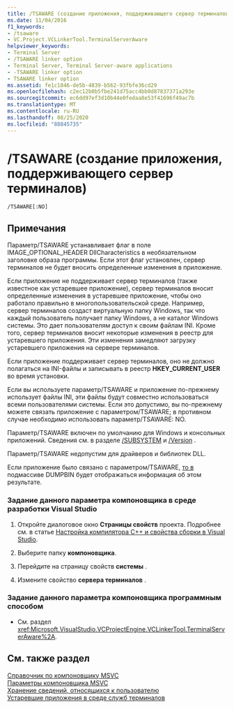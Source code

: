 ```yaml
---
title: /TSAWARE (создание приложения, поддерживающего сервер терминалов)
ms.date: 11/04/2016
f1_keywords:
- /tsaware
- VC.Project.VCLinkerTool.TerminalServerAware
helpviewer_keywords:
- Terminal Server
- /TSAWARE linker option
- Terminal Server, Terminal Server-aware applications
- -TSAWARE linker option
- TSAWARE linker option
ms.assetid: fe1c1846-de5b-4839-b562-93fbfe36cd29
ms.openlocfilehash: c2ec12b0b5fbe241d75acc4bb0d87837371a293e
ms.sourcegitcommit: ec6dd97ef3d10b44e0fedaa8e53f41696f49ac7b
ms.translationtype: MT
ms.contentlocale: ru-RU
ms.lasthandoff: 08/25/2020
ms.locfileid: "88845735"
---
```

# <a name="tsaware-create-terminal-server-aware-application"></a>/TSAWARE (создание приложения, поддерживающего сервер терминалов)

```
/TSAWARE[:NO]
```

## <a name="remarks"></a>Примечания

Параметр/TSAWARE устанавливает флаг в поле IMAGE_OPTIONAL_HEADER DllCharacteristics в необязательном заголовке образа программы. Если этот флаг установлен, сервер терминалов не будет вносить определенные изменения в приложение.

Если приложение не поддерживает сервер терминалов (также известное как устаревшее приложение), сервер терминалов вносит определенные изменения в устаревшее приложение, чтобы оно работало правильно в многопользовательской среде. Например, сервер терминалов создаст виртуальную папку Windows, так что каждый пользователь получает папку Windows, а не каталог Windows системы. Это дает пользователям доступ к своим файлам INI. Кроме того, сервер терминалов вносит некоторые изменения в реестр для устаревшего приложения. Эти изменения замедляют загрузку устаревшего приложения на сервере терминалов.

Если приложение поддерживает сервер терминалов, оно не должно полагаться на INI-файлы и записывать в реестр **HKEY_CURRENT_USER** во время установки.

Если вы используете параметр/TSAWARE и приложение по-прежнему использует файлы INI, эти файлы будут совместно использоваться всеми пользователями системы. Если это допустимо, вы по-прежнему можете связать приложение с параметром/TSAWARE; в противном случае необходимо использовать параметр/TSAWARE: NO.

Параметр/TSAWARE включен по умолчанию для Windows и консольных приложений. Сведения см. в разделе [/SUBSYSTEM](subsystem-specify-subsystem.md) и [/Version](version-version-information.md) .

Параметр/TSAWARE недопустим для драйверов и библиотек DLL.

Если приложение было связано с параметром/TSAWARE, [то в](headers.md) подмассиве DUMPBIN будет отображаться информация об этом результате.

### <a name="to-set-this-linker-option-in-the-visual-studio-development-environment"></a>Задание данного параметра компоновщика в среде разработки Visual Studio

1. Откройте диалоговое окно **Страницы свойств** проекта. Подробнее см. в статье [Настройка компилятора C++ и свойства сборки в Visual Studio](../working-with-project-properties.md).

1. Выберите папку **компоновщика**.

1. Перейдите на страницу свойств **системы** .

1. Измените свойство **сервера терминалов** .

### <a name="to-set-this-linker-option-programmatically"></a>Задание данного параметра компоновщика программным способом

- См. раздел <xref:Microsoft.VisualStudio.VCProjectEngine.VCLinkerTool.TerminalServerAware%2A>.

## <a name="see-also"></a>См. также раздел

[Справочник по компоновщику MSVC](linking.md)<br/>
[Параметры компоновщика MSVC](linker-options.md)<br/>
[Хранение сведений, относящихся к пользователю](/windows/win32/TermServ/storing-user-specific-information)<br/>
[Устаревшие приложения в среде служб терминалов](/previous-versions/aa382957(v=vs.85))
